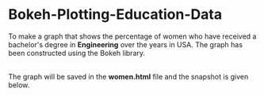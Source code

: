 # Bokeh-Plotting-Education-Data
To make a graph that shows the percentage of women who have received a bachelor's degree in **Engineering** over the years in USA. The graph has been constructed using the Bokeh library.
<br></br>

The graph will be saved in the **women.html** file and the snapshot is given below.
